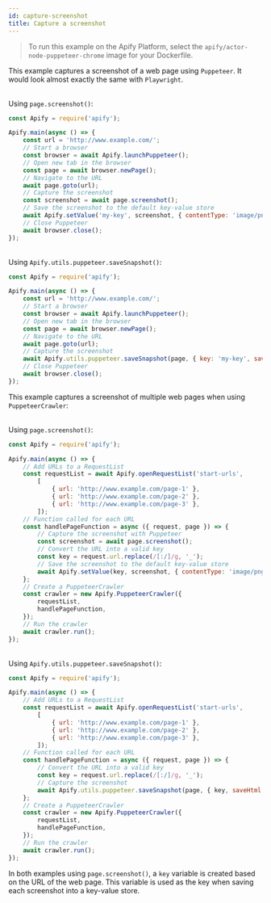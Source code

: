 ```yaml
---
id: capture-screenshot
title: Capture a screenshot
---
```


> To run this example on the Apify Platform, select the `apify/actor-node-puppeteer-chrome` image for your Dockerfile.

This example captures a screenshot of a web page using `Puppeteer`. It would look almost exactly the same with `Playwright`.

<!--DOCUSAURUS_CODE_TABS-->

<!-- PageScreenshot -->
\
Using `page.screenshot()`:

```javascript
const Apify = require('apify');

Apify.main(async () => {
    const url = 'http://www.example.com/';
    // Start a browser
    const browser = await Apify.launchPuppeteer();
    // Open new tab in the browser
    const page = await browser.newPage();
    // Navigate to the URL
    await page.goto(url);
    // Capture the screenshot
    const screenshot = await page.screenshot();
    // Save the screenshot to the default key-value store
    await Apify.setValue('my-key', screenshot, { contentType: 'image/png' });
    // Close Puppeteer
    await browser.close();
});
```

<!-- ApifySnapshot -->
\
Using `Apify.utils.puppeteer.saveSnapshot()`:

```javascript
const Apify = require('apify');

Apify.main(async () => {
    const url = 'http://www.example.com/';
    // Start a browser
    const browser = await Apify.launchPuppeteer();
    // Open new tab in the browser
    const page = await browser.newPage();
    // Navigate to the URL
    await page.goto(url);
    // Capture the screenshot
    await Apify.utils.puppeteer.saveSnapshot(page, { key: 'my-key', saveHtml: false });
    // Close Puppeteer
    await browser.close();
});
```

<!--END_DOCUSAURUS_CODE_TABS-->

This example captures a screenshot of multiple web pages when using `PuppeteerCrawler`:

<!--DOCUSAURUS_CODE_TABS-->

<!-- PageScreenshot -->
\
Using `page.screenshot()`:

```javascript
const Apify = require('apify');

Apify.main(async () => {
    // Add URLs to a RequestList
    const requestList = await Apify.openRequestList('start-urls',
        [
            { url: 'http://www.example.com/page-1' },
            { url: 'http://www.example.com/page-2' },
            { url: 'http://www.example.com/page-3' },
        ]);
    // Function called for each URL
    const handlePageFunction = async ({ request, page }) => {
        // Capture the screenshot with Puppeteer
        const screenshot = await page.screenshot();
        // Convert the URL into a valid key
        const key = request.url.replace(/[:/]/g, '_');
        // Save the screenshot to the default key-value store
        await Apify.setValue(key, screenshot, { contentType: 'image/png' });
    };
    // Create a PuppeteerCrawler
    const crawler = new Apify.PuppeteerCrawler({
        requestList,
        handlePageFunction,
    });
    // Run the crawler
    await crawler.run();
});
```

<!-- ApifySnapshot -->
\
Using `Apify.utils.puppeteer.saveSnapshot()`:

```javascript
const Apify = require('apify');

Apify.main(async () => {
    // Add URLs to a RequestList
    const requestList = await Apify.openRequestList('start-urls',
        [
            { url: 'http://www.example.com/page-1' },
            { url: 'http://www.example.com/page-2' },
            { url: 'http://www.example.com/page-3' },
        ]);
    // Function called for each URL
    const handlePageFunction = async ({ request, page }) => {
        // Convert the URL into a valid key
        const key = request.url.replace(/[:/]/g, '_');
        // Capture the screenshot
        await Apify.utils.puppeteer.saveSnapshot(page, { key, saveHtml: false });
    };
    // Create a PuppeteerCrawler
    const crawler = new Apify.PuppeteerCrawler({
        requestList,
        handlePageFunction,
    });
    // Run the crawler
    await crawler.run();
});
```

<!--END_DOCUSAURUS_CODE_TABS-->

In both examples using `page.screenshot()`, a `key` variable is created based on the URL of the web page.
 This variable is used as the key when saving each screenshot into a key-value store.
